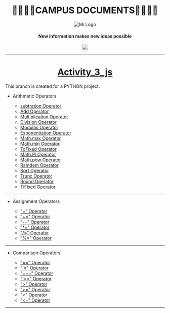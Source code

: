 
<h1 align="center">
🚀👨‍🚀🚀CAMPUS DOCUMENTS🚀👨‍🚀🚀
</h1>

<div align="center"">
  <img src="https://user-images.githubusercontent.com/122552606/224492912-1da451a9-2f2e-4a49-945f-b359835cf292.jpg" alt="Mi Logo">
</div>

  <h4 align="center">
New information makes new ideas possible
   </h4>

<p align="center">
 <img src="https://img.shields.io/badge/STATE-FINISHED-red">
</p>

------------
                                                           
# <h1 align="center">[Activity_3_js](https://github.com/Davidpereznuma10/Documents_Campus/tree/Activity_3_js "Activity_3_js")</h1>
This branch is created for a PYTHON project.

+ Arithmetic Operators

    - [subtration Operator](https://github.com/Davidpereznuma10/Documents_Campus/commit/98a3ed6c7ff1afd1a67811d8fd5890138291c1d3)
    - [Add Operator](https://github.com/Davidpereznuma10/Documents_Campus/commit/04a74c80c7439387e04f37766d0730d4dd194909)
    - [Multiplication Operator](https://github.com/Davidpereznuma10/Documents_Campus/commit/6190c336a19d09129b866421b01bb7641a9b4cca)
    - [Division Operator](https://github.com/Davidpereznuma10/Documents_Campus/commit/6899153ec705f46c1bb6f031556acee214b4b1ab)
    - [Modulos Operator](https://github.com/Davidpereznuma10/Documents_Campus/commit/aef791bab1eba8d6653d16bed3ce157862d6959b)
    - [Exponentiation Operator](https://github.com/Davidpereznuma10/Documents_Campus/commit/294c03c4799ec8eee602042b38e2dc0eeec35201)
    - [Math.max Operator](https://github.com/Davidpereznuma10/Documents_Campus/commit/d7dc80c04b6ed44de6b9123123500d9ead92b43f)
    - [Math.min Operator](https://github.com/Davidpereznuma10/Documents_Campus/commit/235524036deebfe511ded20883f25fce7af3dc83)
    - [ToFixed Operator](https://github.com/Davidpereznuma10/Documents_Campus/commit/f26cfc47450fbeea1576aa8a4564c525a82b2bba)
    - [Math.Pi Operator](https://github.com/Davidpereznuma10/Documents_Campus/commit/0dc07d9dca0cced0f2281711525b69fef3ab5314)
    - [Math.pow Operator](https://github.com/Davidpereznuma10/Documents_Campus/commit/622f42aa395d82b1f490fd47555e7a55ecbe9262)
    - [Ramdom Operator](https://github.com/Davidpereznuma10/Documents_Campus/commit/5423a1f0acd233f9cbd48e4a63e6b05cb4fdb012)
    - [Sqrt Operator](https://github.com/Davidpereznuma10/Documents_Campus/commit/c31b51a65e1398977cd3b86fa8c080595f7f87e5)
    - [Trunc Operator](https://github.com/Davidpereznuma10/Documents_Campus/commit/632f5e11c74f59ce19bd75eb8c2ced80e9973b1a)
    - [Round Operator](https://github.com/Davidpereznuma10/Documents_Campus/commit/c33d78a94deb5da389ab4b1e2958ee30db3810a1)
    - [TiFixed Operator](https://github.com/Davidpereznuma10/Documents_Campus/commit/76af558138169482718885e275ae7de3144da028)

                                                                                                                            
------------    
                                                                                                                            
                                                                                                                            
+ Assignment Operators

    - ["=" Operator](https://github.com/Davidpereznuma10/Documents_Campus/commit/a95253d2a054315570c691e2077c6cc38b930d67)
    - ["+=" Operator](https://github.com/Davidpereznuma10/Documents_Campus/commit/8879aaf51521459fa298934cd002611c9effe3f3)
    - ["-=" Operator](https://github.com/Davidpereznuma10/Documents_Campus/commit/3b79fb1abb5630fb0e1824110703cf75ee5846e0)
    - ["*=" Operator](https://github.com/Davidpereznuma10/Documents_Campus/commit/8151ca6ad6ba1bbcb0698cfc7978a761bfd31e89)
    - ["/=" Operator](https://github.com/Davidpereznuma10/Documents_Campus/commit/c1089cab92481da297d30fb5f36699810cc04dae)
    - ["%=" Operator](https://github.com/Davidpereznuma10/Documents_Campus/commit/90f515caa227b59fda2b76bc4b0171483f3c7ede)
           
     
------------    
           

+ Comparison Operators    

    - ["==" Operator](https://github.com/Davidpereznuma10/Documents_Campus/commit/3f89978ce3045725749143fc26037d9b9a5d7415)
    - ["!=" Operator](https://github.com/Davidpereznuma10/Documents_Campus/commit/b3a2a56e60b95d62551ee282601997c1728478a8)
    - ["===" Operator](https://github.com/Davidpereznuma10/Documents_Campus/commit/a7a17ebbfce84815fc394507d97aa9d08cb6ef55)
    - ["!==" Operator](https://github.com/Davidpereznuma10/Documents_Campus/commit/76c378498375a2a4af93d7d0856ffb090b961ded)
    - [">" Operator](https://github.com/Davidpereznuma10/Documents_Campus/commit/39aa824e93e7346b8965cd61929fcb802d2dafc1)
    - [">=" Operator](https://github.com/Davidpereznuma10/Documents_Campus/commit/40b7ffcfc316d30d8f6afa567a7572f1fb17cf77)
    - ["<" Operator](https://github.com/Davidpereznuma10/Documents_Campus/commit/d085237ba436b5ae06b68b6e48dbb1c6c2f69d57)
    - ["<=" Operator](https://github.com/Davidpereznuma10/Documents_Campus/commit/090ce9ddbca769150c60ee4ec8cf52fed12d83e5)


------------                                                           
